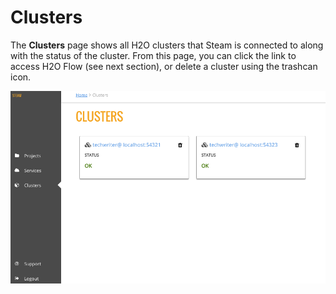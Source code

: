 # Clusters

The **Clusters** page shows all H2O clusters that Steam is connected to along with the status of the cluster. From this page, you can click the link to access H2O Flow (see next section), or delete a cluster using the trashcan icon.

   ![Steam Clusters page](images/cluster_page.png)

